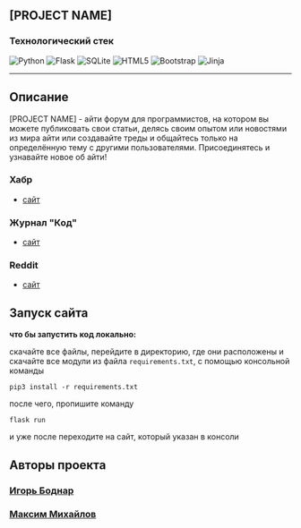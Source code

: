 ## [PROJECT NAME]
### Технологический стек

![Python](https://img.shields.io/badge/python-3670A0?style=for-the-badge&logo=python&logoColor=ffdd54)
![Flask](https://img.shields.io/badge/flask-%23000.svg?style=for-the-badge&logo=flask&logoColor=white)
![SQLite](https://img.shields.io/badge/sqlite-%2307405e.svg?style=for-the-badge&logo=sqlite&logoColor=white)
![HTML5](https://img.shields.io/badge/html5-%23E34F26.svg?style=for-the-badge&logo=html5&logoColor=white)
![Bootstrap](https://img.shields.io/badge/bootstrap-%23563D7C.svg?style=for-the-badge&logo=bootstrap&logoColor=white)
![Jinja](https://img.shields.io/badge/jinja-white.svg?style=for-the-badge&logo=jinja&logoColor=black)

---

## Описание

[PROJECT NAME] - айти форум для программистов, на котором вы можете публиковать свои статьи, делясь своим опытом или новостями из мира айти или создавайте треды и общайтесь только на определённую тему с другими пользователями. Присоединятесь и узнавайте новое об айти!


### Хабр
- [сайт](https://habr.com/ru/all/)

### Журнал "Код"
- [сайт](https://thecode.media)

### Reddit
- [сайт](https://www.reddit.com)

## Запуск сайта

**что бы запустить код локально:**

скачайте все файлы, перейдите в директорию, где они расположены и скачайте все модули из файла `requirements.txt`, с помощью консольной команды

```
pip3 install -r requirements.txt
```
после чего, пропишите команду 

```
flask run
```

и уже после переходите на сайт, который указан в консоли

## Авторы проекта
### [Игорь Боднар](https://github.com/yaxzo)
### [Максим Михайлов](https://github.com/Maks1mBa)
